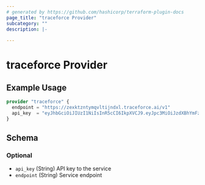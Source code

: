```yaml
---
# generated by https://github.com/hashicorp/terraform-plugin-docs
page_title: "traceforce Provider"
subcategory: ""
description: |-
  
---
```


# traceforce Provider



## Example Usage

```terraform
provider "traceforce" {
  endpoint = "https://zexktzntymqvltijndxl.traceforce.ai/v1"
  api_key  = "eyJhbGciOiJIUzI1NiIsInR5cCI6IkpXVCJ9.eyJpc3MiOiJzdXBhYmFzZSIsInJlZiI6InpleGt0em50eW1xdmx0aWpuZHhsIiwicm9sZSI6ImFub24iLCJpYXQiOjE3NTA4MDY4MzksImV4cCI6MjA3NjM4MjgzOX0.s_CNf2JwkPQn6064T79_5gqZ8lyALxwgFSseJIHnWnk"
}
```

<!-- schema generated by tfplugindocs -->
## Schema

### Optional

- `api_key` (String) API key to the service
- `endpoint` (String) Service endpoint
